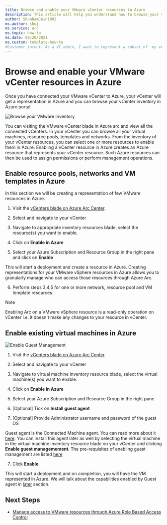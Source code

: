 ```yaml
---
title: Browse and enable your VMware vCenter resources in Azure
description: This article will help you understand how to browse your vCenter inventory and represent your VMware vCenter resources in Azure
author: ShubhamJain1992
ms.author: shuj
ms.service: arc
ms.topic: how-to
ms.date: 08/20/2021
ms.custom: template-how-to
#Customer intent: As a VI admin, I want to represent a subset of  my vCenter resources in Azure so that I can enable self-service
---
```


# Browse and enable your VMware vCenter resources in Azure

Once you have connected your VMware vCenter to Azure, your vCenter will get a representation in Azure and you can browse your vCenter inventory in Azure portal. 

![Browse your VMware Inventory ](../docs/media/browse-vmware-inventory.png)

You can visiting the VMware vCenter blade in Azure arc and view all the connected vCenters. In your vCenter you can browse all your virtual machines, resource pools, templates and networks. From the inventory of your vCenter resources, you can select one or more resources to enable them in Azure. Enabling a vCenter resource in Azure creates an Azure resource that represents your vCenter resource. Such Azure resources can then be used to assign permissions or perform management operations.

## Enable resource pools, networks and VM templates in Azure
In this section we will be creating a representation of few VMware resources in Azure.

1. Visit the [vCenters blade on Azure Arc Center](https://portal.azure.com/?microsoft_azure_hybridcompute_assettypeoptions=%7B%22VMwarevCenter%22%3A%7B%22options%22%3A%22%22%7D%7D&feature.customportal=false&feature.canmodifystamps=true&feature.azurestackhci=true&feature.scvmmdisktoc=true&feature.scvmmnettoc=true&feature.scvmmsizetoc=true&feature.scvmmvmnetworkingtab=true&feature.scvmmvmdiskstab=true&feature.vmwarearcvm=true&feature.vmwarevmnetworktab=true&feature.vmwarevmdiskstab=true&feature.appliances=true&feature.customlocations=true&feature.arcvmguestmanagement=true&feature.vmwareExtensionToc=true&feature.arcvmextensions=true&feature.vcenters=true&feature.vcenterguestmanagement=true&feature.hideassettypes=Microsoft_Azure_Compute_VirtualMachine&feature.showassettypes=Microsoft_Azure_Compute_AllVirtualMachine#blade/Microsoft_Azure_HybridCompute/AzureArcCenterBlade/vCenter).

2. Select and navigate to your vCenter

3. Navigate to appropriate inventory resources blade, select the resource(s) you want to enable.

4. Click on **Enable in Azure**

5. Select your Azure Subscription and Resource Group in the right pane and click on **Enable**

This will start a deployment and create a resource in Azure. Creating representations for your VMware vSphere resources in Azure allows you to granularly manage who can access those resources through Azure Arc.

6. Perform steps 3,4,5 for one or more network, resource pool and VM template resources.

> [!NOTE]
> Enabling Arc on a VMware vSphere resource is a read-only operation on vCenter i.e. it doesn't make any changes to your resource in vCenter.

## Enable existing virtual machines in Azure

![Enable Guest Management](../docs/media/enable-guest-management.png)

1. Visit the [vCenters blade on Azure Arc Center](https://portal.azure.com/?microsoft_azure_hybridcompute_assettypeoptions=%7B%22VMwarevCenter%22%3A%7B%22options%22%3A%22%22%7D%7D&feature.customportal=false&feature.canmodifystamps=true&feature.azurestackhci=true&feature.scvmmdisktoc=true&feature.scvmmnettoc=true&feature.scvmmsizetoc=true&feature.scvmmvmnetworkingtab=true&feature.scvmmvmdiskstab=true&feature.vmwarearcvm=true&feature.vmwarevmnetworktab=true&feature.vmwarevmdiskstab=true&feature.appliances=true&feature.customlocations=true&feature.arcvmguestmanagement=true&feature.vmwareExtensionToc=true&feature.arcvmextensions=true&feature.vcenters=true&feature.vcenterguestmanagement=true&feature.hideassettypes=Microsoft_Azure_Compute_VirtualMachine&feature.showassettypes=Microsoft_Azure_Compute_AllVirtualMachine#blade/Microsoft_Azure_HybridCompute/AzureArcCenterBlade/vCenter).

2. Select and navigate to your vCenter

3. Navigate to virtual machine inventory resource blade, select the virtual machine(s) you want to enable.

3. Click on **Enable in Azure**

4. Select your Azure Subscription and Resource Group in the right pane

5. [Optional] Tick on **Install guest agent** 

6. [Optional] Provide Administrator username and password of the guest OS 

Guest agent is the Connected Machine agent. You can read more about it [here](https://docs.microsoft.com/en-us/azure/azure-arc/servers/agent-overview). You can install this agent later as well by selecting the virtual machine in the virtual machine inventory resource blade on your vCenter and clicking **Enable guest managemement**. The pre-requisites of enabling guest management are listed [here](../docs/manage-vmware-vms-in-azure.md)
 
7. Click **Enable**

This will start a deployment and on completion, you will have the VM represented in Azure. We will talk about the capabilities enabled by Guest agent in [later](../docs/perform-vm-operations.md) section.

## Next Steps

- [Manage access to VMware resources through Azure Role Based Access Control](../docs/manage-access-to-arc-vmware-resources.md)